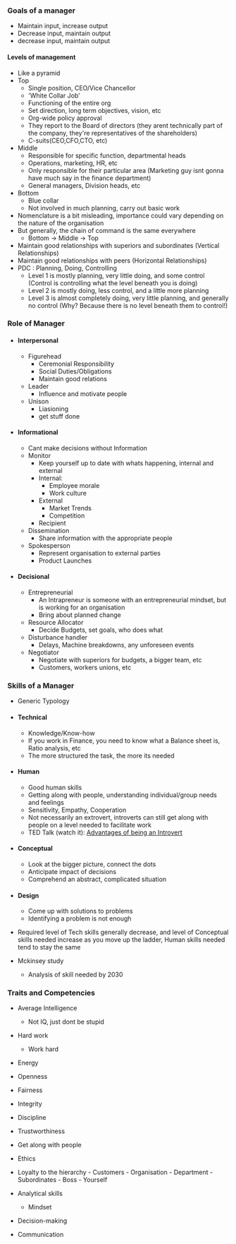 

### Goals of a manager
- Maintain input, increase output
- Decrease input, maintain output
- decrease input, maintain output


#### Levels of management
- Like a pyramid
- Top
	- Single position, CEO/Vice Chancellor
	- 'White Collar Job'
	- Functioning of the entire org
	- Set direction, long term objectives, vision, etc
	- Org-wide policy approval
	- They report to the Board of directors (they arent technically part of the company, they're representatives of the shareholders)
	- C-suits(CEO,CFO,CTO, etc)
- Middle
	- Responsible for specific function, departmental heads
	- Operations, marketing, HR, etc
	- Only responsible for their particular area (Marketing guy isnt gonna have much say in the finance department)
	- General managers, Division heads, etc
- Bottom
	- Blue collar
	- Not involved in much planning, carry out basic work
- Nomenclature is a bit misleading, importance could vary depending on the nature of the organisation
- But generally, the chain of command is the same everywhere 
	- Bottom -> Middle -> Top
- Maintain good relationships with superiors and subordinates (Vertical Relationships)
- Maintain good relationships with peers (Horizontal Relationships)
- PDC : Planning, Doing, Controlling
	- Level 1 is mostly planning, very little doing, and some control (Control is controlling what the level beneath you is doing)
	- Level 2 is mostly doing, less control, and a little more planning
	- Level 3 is almost completely doing, very little planning, and generally no control (Why? Because there is no level beneath them to control!)


### Role of Manager

- #### Interpersonal
	- Figurehead
		- Ceremonial Responsibility
		- Social Duties/Obligations
		- Maintain good relations
	- Leader
		- Influence and motivate people
	- Unison
		- Liasioning
		- get stuff done
- #### Informational
	- Cant make decisions without Information
	- Monitor
		- Keep yourself up to date with whats happening, internal and external
		- Internal: 
			- Employee morale
			- Work culture
		- External
			- Market Trends
			- Competition
		- Recipient
	- Dissemination
		- Share information with the appropriate people
	- Spokesperson
		- Represent organisation to external parties
		- Product Launches
- #### Decisional
	- Entrepreneurial
		- An Intrapreneur is someone with an entrepreneurial mindset, but is working for an organisation
		- Bring about planned change
	- Resource Allocator
		- Decide Budgets, set goals, who does what
	- Disturbance handler
		- Delays, Machine breakdowns, any unforeseen events
	- Negotiator
		- Negotiate with superiors for budgets, a bigger team, etc
		- Customers, workers unions, etc
### Skills of a Manager

- Generic Typology
- #### Technical
	- Knowledge/Know-how
	- If you work in Finance, you need to know what a Balance sheet is, Ratio analysis, etc
	- The more structured the task, the more its needed
- #### Human
	- Good human skills
	- Getting along with people, understanding individual/group needs and feelings
	- Sensitivity, Empathy, Cooperation
	- Not necessarily an extrovert, introverts can still get along with people on a level needed to facilitate work
	- TED Talk (watch it): [Advantages of being an Introvert](https://www.youtube.com/watch?v=c0KYU2j0TM4&pp=ygUvdGVkIHRhbGssIGFkdmFudGFnZXMgb2YgYW4gaW50cm92ZXJ0IG1hbmFnYW1lbnQ%3D)
- #### Conceptual
	- Look at the bigger picture, connect the dots
	- Anticipate impact of decisions
	- Comprehend an abstract, complicated situation
- #### Design
	- Come up with solutions to problems
	- Identifying a problem is not enough
- Required level of Tech skills generally decrease, and level of Conceptual skills needed increase as you move up the ladder, Human skills needed tend to stay the same


- Mckinsey study
	- Analysis of skill needed by 2030


### Traits and Competencies

- Average Intelligence
	- Not IQ, just dont be stupid
- Hard work
	- Work hard
- Energy
- Openness
- Fairness
- Integrity
- Discipline
- Trustworthiness
- Get along with people
- Ethics
- Loyalty to the hierarchy
		- Customers
		- Organisation
		- Department
		- Subordinates
		- Boss
		- Yourself

- Analytical skills
	- Mindset
- Decision-making
- Communication